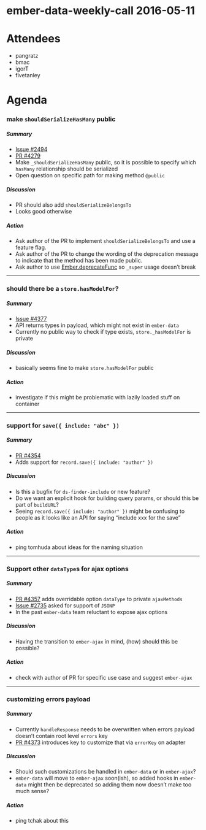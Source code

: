 ember-data-weekly-call 2016-05-11
=================================

Attendees
=========

-   pangratz
-   bmac
-   igorT
-   fivetanley

Agenda
======

### make `shouldSerializeHasMany` public

##### Summary

-   [Issue \#2494](https://github.com/emberjs/data/issues/2494)
-   [PR \#4279](https://github.com/emberjs/data/pull/4279)
-   Make `_shouldSerializeHasMany` public, so it is possible to specify which `hasMany` relationship should be serialized
-   Open question on specific path for making method `@public`

##### Discussion

-   PR should also add `shouldSerializeBelongsTo`
-   Looks good otherwise

##### Action

-   Ask author of the PR to implement `shouldSerializeBelongsTo` and use a feature flag.
-   Ask author of the PR to change the wording of the deprecation message to indicate that the method has been made public.
-   Ask author to use [Ember.deprecateFunc](http://emberjs.com/api/classes/Ember.html#method_deprecateFunc) so `_super` usage doesn’t break

------------------------------------------------------------------------

### should there be a `store.hasModelFor`?

##### Summary

-   [Issue \#4377](https://github.com/emberjs/data/issues/4377)
-   API returns types in payload, which might not exist in `ember-data`
-   Currently no public way to check if type exists, `store._hasModelFor` is private

##### Discussion

-   basically seems fine to make `store.hasModelFor` public

##### Action

-   investigate if this might be problematic with lazily loaded stuff on container

------------------------------------------------------------------------

### support for `save({ include: "abc" })`

##### Summary

-   [PR \#4354](https://github.com/emberjs/data/pull/4354)
-   Adds support for `record.save({ include: "author" })`

##### Discussion

-   Is this a bugfix for `ds-finder-include` or new feature?
-   Do we want an explicit hook for building query params, or should this be part of `buildURL`?
-   Seeing `record.save({ include: "author" })` might be confusing to people as it looks like an API for saying “include xxx for the save”

##### Action

-   ping tomhuda about ideas for the naming situation

------------------------------------------------------------------------

### Support other `dataType`s for ajax options

##### Summary

-   [PR \#4357](https://github.com/emberjs/data/pull/4357) adds overridable option `dataType` to private `ajaxMethods`
-   [Issue \#2735](https://github.com/emberjs/data/issues/2735) asked for support of `JSONP`
-   In the past `ember-data` team reluctant to expose ajax options

##### Discussion

-   Having the transition to `ember-ajax` in mind, (how) should this be possible?

##### Action

-   check with author of PR for specific use case and suggest `ember-ajax`

------------------------------------------------------------------------

### customizing errors payload

##### Summary

-   Currently `handleResponse` needs to be overwritten when errors payload doesn’t contain root level `errors` key
-   [PR \#4373](https://github.com/emberjs/data/pull/4373) introduces key to customize that via `errorKey` on adapter

##### Discussion

-   Should such customizations be handled in `ember-data` or in `ember-ajax`?
-   `ember-data` will move to `ember-ajax` soon(ish), so added hooks in `ember-data` might then be deprecated so adding them now doesn’t make too much sense?

##### Action

-   ping tchak about this
